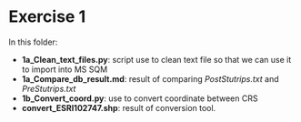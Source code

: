 # Exercise 1

In this folder:

- **1a_Clean_text_files.py**: script use to clean text file so that we can use it to import into MS SQM
- **1a_Compare_db_result.md**: result of comparing *PostStutrips.txt* and *PreStutrips.txt*
- **1b_Convert_coord.py**: use to convert coordinate between CRS
- **convert_ESRI102747.shp**: result of conversion tool.